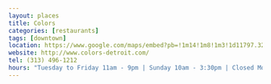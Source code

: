 ```yaml
---
layout: places
title: Colors
categories: [restaurants]
tags: [downtown]
location: https://www.google.com/maps/embed?pb=!1m14!1m8!1m3!1d11797.325103736339!2d-83.04814000000002!3d42.33546!3m2!1i1024!2i768!4f13.1!3m3!1m2!1s0x0%3A0x79eb5fc0aceda1d2!2sColors+-+Detroit!5e0!3m2!1sen!2sus!4v1402071190323
website: http://www.colors-detroit.com/
tel: (313) 496-1212
hours: "Tuesday to Friday 11am - 9pm | Sunday 10am - 3:30pm | Closed Monday and Saturday"
---
```

